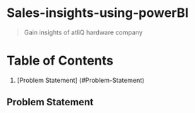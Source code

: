 # Sales-insights-using-powerBI
>Gain insights of atliQ hardware company

# Table of Contents
1. [Problem Statement] (#Problem-Statement)

## Problem Statement

